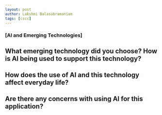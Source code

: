 ```yaml
---
layout: post
author: Lakshmi Balasubramaniam
tags: [cscc]
---
```


### [AI and Emerging Technologies]

## What emerging technology did you choose? How is AI being used to support this technology?

## How does the use of AI and this technology affect everyday life?

## Are there any concerns with using AI for this application?
